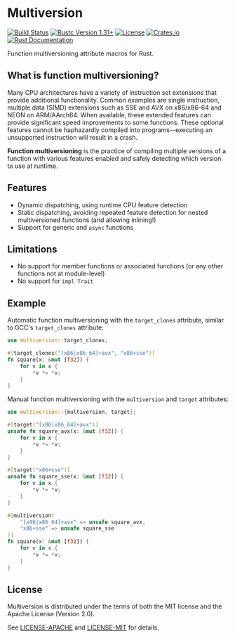 Multiversion
============
[![Build Status](https://img.shields.io/github/workflow/status/calebzulawski/multiversion/CI)](https://github.com/calebzulawski/multiversion/actions)
[![Rustc Version 1.31+](https://img.shields.io/badge/rustc-1.31+-lightgray.svg)](https://blog.rust-lang.org/2018/12/06/Rust-1.31-and-rust-2018.html)
[![License](https://img.shields.io/crates/l/multiversion)](https://crates.io/crates/multiversion)
[![Crates.io](https://img.shields.io/crates/v/multiversion)](https://crates.io/crates/multiversion)
[![Rust Documentation](https://img.shields.io/badge/api-rustdoc-blue.svg)](https://docs.rs/multiversion)

Function multiversioning attribute macros for Rust.

## What is function multiversioning?
Many CPU architectures have a variety of instruction set extensions that provide additional functionality.
Common examples are single instruction, multiple data (SIMD) extensions such as SSE and AVX on x86/x86-64 and NEON on ARM/AArch64.
When available, these extended features can provide significant speed improvements to some functions.
These optional features cannot be haphazardly compiled into programs--executing an unsupported instruction will result in a crash.

**Function multiversioning** is the practice of compiling multiple versions of a function with various features enabled and safely detecting which version to use at runtime.

## Features
* Dynamic dispatching, using runtime CPU feature detection
* Static dispatching, avoiding repeated feature detection for nested multiversioned functions (and allowing inlining!)
* Support for generic and `async` functions

## Limitations
* No support for member functions or associated functions (or any other functions not at module-level)
* No support for `impl Trait`

## Example
Automatic function multiversioning with the `target_clones` attribute, similar to GCC's `target_clones` attribute:
```rust
use multiversion::target_clones;

#[target_clones("[x86|x86_64]+avx", "x86+sse")]
fn square(x: &mut [f32]) {
    for v in x {
        *v *= *v;
    }
}
```

Manual function multiversioning with the `multiversion` and `target` attributes:
```rust
use multiversion::{multiversion, target};

#[target("[x86|x86_64]+avx")]
unsafe fn square_avx(x: &mut [f32]) {
    for v in x {
        *v *= *v;
    }
}

#[target("x86+sse")]
unsafe fn square_sse(x: &mut [f32]) {
    for v in x {
        *v *= *v;
    }
}

#[multiversion(
    "[x86|x86_64]+avx" => unsafe square_avx,
    "x86+sse" => unsafe square_sse
)]
fn square(x: &mut [f32]) {
    for v in x {
        *v *= *v;
    }
}
```

## License
Multiversion is distributed under the terms of both the MIT license and the Apache License (Version 2.0).

See [LICENSE-APACHE](LICENSE-APACHE) and [LICENSE-MIT](LICENSE-MIT) for details.
